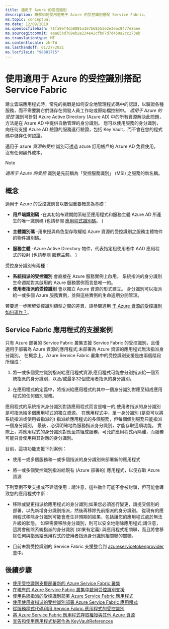 ```yaml
---
title: 適用于 Azure 的受控識別
description: 瞭解如何使用適用于 Azure 的受控識別搭配 Service Fabric。
ms.topic: conceptual
ms.date: 12/09/2019
ms.openlocfilehash: 71fa9ef4da8081a167b68553e2e3eac8477e8aee
ms.sourcegitcommit: aaa65bd769eb2e234e42cfb07d7d459a2cc273ab
ms.translationtype: MT
ms.contentlocale: zh-TW
ms.lasthandoff: 01/27/2021
ms.locfileid: "98881715"
---
```

# <a name="using-managed-identities-for-azure-with-service-fabric"></a>使用適用于 Azure 的受控識別搭配 Service Fabric

建立雲端應用程式時，常見的挑戰是如何安全地管理程式碼中的認證，以驗證各種服務，而不需要將它們儲存在開發人員工作站或原始檔控制中。 *適用于 Azure 的受控* 識別可針對 Azure Active Directory (Azure AD) 中的所有資源解決此問題，方法是在 Azure AD 中提供自動管理的身分識別。 您可以使用服務的身分識別，向任何支援 Azure AD 驗證的服務進行驗證，包括 Key Vault，而不會在您的程式碼中儲存任何認證。

適用于 azure *資源的受控* 識別可透過 azure 訂用帳戶的 Azure AD 免費使用。 沒有任何額外成本。

> [!NOTE]
> *適用于 Azure 的受控* 識別是先前稱為「受控服務識別」 (MSI) 之服務的新名稱。

## <a name="concepts"></a>概念

適用于 Azure 的受控識別會以數個重要概念為基礎：

- **用戶端識別碼** -在其初始布建期間系結至應用程式和服務主體 Azure AD 所產生的唯一識別碼 (也請參閱 [應用程式識別碼](../active-directory/develop/developer-glossary.md#application-id-client-id)。 ) 

- **主體識別碼** -用來授與角色型存取權給 Azure 資源的受控識別之服務主體物件的物件識別碼。

- **服務主體** -Azure Active Directory 物件，代表指定租使用者中 AAD 應用程式的投射 (也請參閱 [服務主體](../active-directory/develop/developer-glossary.md#service-principal-object)。 ) 

受控身分識別有兩種：

- **系統指派的受控識別** 會直接在 Azure 服務實例上啟用。  系統指派的身分識別生命週期對其啟用的 Azure 服務實例而言是唯一的。
- **使用者指派的受控識別** 會以獨立 Azure 資源的形式建立。 身分識別可以指派給一或多個 Azure 服務實例，並與這些實例的生命週期分開管理。

若要進一步瞭解受控識別類型之間的差異，請參閱適用 [于 Azure 資源的受控識別如何運作？](../active-directory/managed-identities-azure-resources/overview.md#managed-identity-types)。

## <a name="supported-scenarios-for-service-fabric-applications"></a>Service Fabric 應用程式的支援案例

只有 Azure 部署的 Service Fabric 叢集支援 Service Fabric 的受控識別，且僅適用于部署為 Azure 資源的應用程式;未部署為 Azure 資源的應用程式無法指派身分識別。 在概念上，Azure Service Fabric 叢集中的受控識別支援是由兩個階段所組成：

1. 將一或多個受控識別指派給應用程式資源;應用程式可能會分別指派給一個系統指派的身分識別，以及/或最多32個使用者指派的身分識別。

2. 在應用程式的定義中，將指派給應用程式的其中一個身分識別對應至組成應用程式的任何個別服務。

應用程式的系統指派身分識別對該應用程式而言是唯一的;使用者指派的身分識別是可指派給多個應用程式的獨立資源。 在應用程式中，單一身分識別 (是否可以將系統指派或使用者指派的) 指派給應用程式的多個服務，但每個個別服務只能指派一個身分識別。 最後，必須明確地為服務指派身分識別，才能存取這項功能。 實際上，將應用程式的身分識別對應至其組成服務，可允許應用程式內隔離，而服務可能只會使用與其對應的身分識別。  

目前，這項功能支援下列案例：

- 使用一或多個服務和一或多個指派的身分識別來部署新的應用程式

- 將一或多個受控識別指派給現有 (Azure 部署的) 應用程式，以便存取 Azure 資源

下列案例不受支援或不建議使用：請注意，這些動作可能不會被封鎖，但可能會導致您的應用程式中斷：

- 移除或變更指派給應用程式的身分識別;如果您必須進行變更，請提交個別的部署，以先新增身分識別指派，然後再移除先前指派的身分識別。 從現有的應用程式移除身分識別可能會產生非預期的結果，包括讓您的應用程式處於無法升級的狀態。 如果需要移除身分識別，則可以安全地刪除應用程式;請注意，這將會刪除系統指派的身分識別 (如果有定義) 與應用程式相關聯，而且將會移除任何與指派給應用程式的使用者指派身分識別相關聯的關聯。

- 目前未將受控識別的 Service Fabric 支援整合到 [azureservicetokenprovider 會](/dotnet/api/overview/azure/service-to-service-authentication)中。

## <a name="next-steps"></a>後續步驟

- [使用受控識別支援部署新的 Azure Service Fabric 叢集](./configure-new-azure-service-fabric-enable-managed-identity.md)
- [在現有的 Azure Service Fabric 叢集中啟用受控識別支援](./configure-existing-cluster-enable-managed-identity-token-service.md)
- [使用系統指派的受控識別部署 Azure Service Fabric 應用程式](./how-to-deploy-service-fabric-application-system-assigned-managed-identity.md)
- [使用使用者指派的受控識別部署 Azure Service Fabric 應用程式](./how-to-deploy-service-fabric-application-user-assigned-managed-identity.md)
- [從服務程式代碼利用 Service Fabric 應用程式的受控識別](./how-to-managed-identity-service-fabric-app-code.md)
- [將 Azure Service Fabric 應用程式存取權授與其他 Azure 資源](./how-to-grant-access-other-resources.md)
- [宣告和使用應用程式秘密作為 KeyVaultReferences](./service-fabric-keyvault-references.md)
